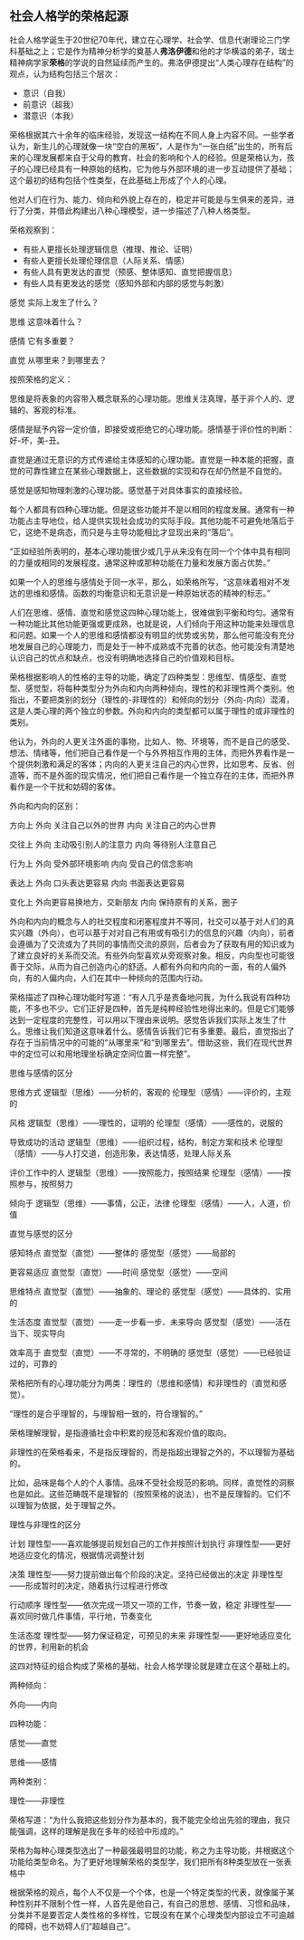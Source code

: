 ## 社会人格学的荣格起源

社会人格学诞生于20世纪70年代，建立在心理学、社会学、信息代谢理论三门学科基础之上；它是作为精神分析学的奠基人**弗洛伊德**和他的才华横溢的弟子，瑞士精神病学家**荣格**的学说的自然延续而产生的。弗洛伊德提出“人类心理存在结构”的观点，认为结构包括三个层次：

- 意识（自我）
- 前意识（超我）
- 潜意识（本我）

荣格根据其六十余年的临床经验，发现这一结构在不同人身上内容不同。一些学者认为，新生儿的心理就像一块“空白的黑板”，人是作为“一张白纸”出生的，所有后来的心理发展都来自于父母的教育、社会的影响和个人的经验。但是荣格认为，孩子的心理已经具有一种原始的结构，它为他与外部环境的进一步互动提供了基础；这个最初的结构包括个性类型，在此基础上形成了个人的心理。

他对人们在行为、能力、倾向和外貌上存在的，稳定并可能是与生俱来的差异，进行了分类，并借此构建出八种心理模型，进一步描述了八种人格类型。

荣格观察到：

- 有些人更擅长处理逻辑信息（推理、推论、证明）
- 有些人更擅长处理伦理信息（人际关系、情感）
- 有些人具有更发达的直觉（预感、整体感知、直觉把握信息）
- 有些人具有更发达的感觉（感知外部和内部的感觉与刺激）

感觉
实际上发生了什么？

思维
这意味着什么？

感情
它有多重要？

直觉
从哪里来？到哪里去？

按照荣格的定义：

思维是将表象的内容带入概念联系的心理功能。思维关注真理，基于非个人的、逻辑的、客观的标准。

感情是赋予内容一定价值，即接受或拒绝它的心理功能。感情基于评价性的判断：好-坏，美-丑。

直觉是通过无意识的方式传递给主体感知的心理功能。直觉是一种本能的把握，直觉的可靠性建立在某些心理数据上，这些数据的实现和存在却仍然是不自觉的。

感觉是感知物理刺激的心理功能。感觉基于对具体事实的直接经验。

每个人都具有四种心理功能。但是这些功能并不是以相同的程度发展。通常有一种功能占主导地位，给人提供实现社会成功的实际手段。其他功能不可避免地落后于它，这绝不是病态，而只是与主导功能相比才显现出来的“落后”。

“正如经验所表明的，基本心理功能很少或几乎从来没有在同一个个体中具有相同的力量或相同的发展程度。通常这种或那种功能在力量和发展方面占优势。”

如果一个人的思维与感情处于同一水平，那么，如荣格所写，“这意味着相对不发达的思维和感情。函数的均衡意识和无意识是一种原始状态的精神的标志。”

人们在思维、感情、直觉和感觉这四种心理功能上，很难做到平衡和均匀。通常有一种功能比其他功能更强或更成熟，也就是说，人们倾向于用这种功能来处理信息和问题。如果一个人的思维和感情都没有明显的优势或劣势，那么他可能没有充分地发展自己的心理能力，而是处于一种不成熟或不完善的状态。他可能没有清楚地认识自己的优点和缺点，也没有明确地选择自己的价值观和目标。

荣格根据影响人的性格的主导的功能，确定了四种类型：思维型、情感型、直觉型、感觉型，将每种类型分为外向和内向两种倾向，理性的和非理性两个类别。他指出，不要把类别的划分（理性的-非理性的）和倾向的划分（外向-内向）混淆，这是人类心理的两个独立的参数。外向和内向的类型都可以属于理性的或非理性的类别。

他认为，外向的人更关注外面的事物，比如人、物、环境等，而不是自己的感受、想法、情绪等，他们把自己看作是一个与外界相互作用的主体，而把外界看作是一个提供刺激和满足的客体；内向的人更关注自己的内心世界，比如思考、反省、创造等，而不是外面的现实情况，他们把自己看作是一个独立存在的主体，而把外界看作是一个干扰和妨碍的客体。

外向和内向的区别：

方向上
外向 关注自己以外的世界
内向 关注自己的内心世界

交往上
外向 主动吸引别人的注意力
内向 等待别人注意自己

行为上
外向 受外部环境影响
内向 受自己的信念影响

表达上
外向 口头表达更容易
内向 书面表达更容易

变化上
外向更容易换地方，交新朋友
内向 保持原有的关系，圈子

外向和内向的概念与人的社交程度和闭塞程度并不等同，社交可以基于对人们的真实兴趣（外向），也可以基于对对自己有用或有吸引力的信息的兴趣（内向），前者会遵循为了交流或为了共同的事情而交流的原则，后者会为了获取有用的知识或为了建立良好的关系而交流。有些外向型喜欢从旁观察对象。相反，内向型也可能很善于交际，从而为自己创造内心的舒适。人都有外向和内向的一面，有的人偏外向，有的人偏内向，人们在其中一种倾向的范围内行动。

荣格描述了四种心理功能时写道：“有人几乎是责备地问我，为什么我说有四种功能，不多也不少。它们正好是四种，首先是纯粹经验性地得出来的。但是它们能够达到一定程度的完整性，可以用以下理由来说明。感觉告诉我们实际上发生了什么。思维让我们知道这意味着什么。感情告诉我们它有多重要。最后，直觉指出了存在于当前情况中的可能的“从哪里来”和“到哪里去”。借助这些，我们在现代世界中的定位可以和用地理坐标确定空间位置一样完整”。

思维与感情的区分

思维方式 
逻辑型（思维）——分析的，客观的 
伦理型（感情）——评价的，主观的

风格 
逻辑型（思维）——理性的，证明的 
伦理型（感情）——感性的，说服的

导致成功的活动 
逻辑型（思维）——组织过程，结构，制定方案和技术 
伦理型（感情）——与人打交道，创造形象，表达情感，处理人际关系

评价工作中的人 
逻辑型（思维）——按照能力，按照结果 
伦理型（感情）——按照参与，按照努力

倾向于 
逻辑型（思维）——事情，公正，法律 
伦理型（感情）——人，人道，价值

直觉与感觉的区分

感知特点 
直觉型（直觉）——整体的 
感觉型（感觉）——局部的

更容易适应 
直觉型（直觉）——时间 
感觉型（感觉）——空间

思维特点 
直觉型（直觉）——抽象的、理论的 
感觉型（感觉）——具体的、实用的

生活态度 
直觉型（直觉）——走一步看一步、未来导向 
感觉型（感觉）——活在当下、现实导向

效率高于 
直觉型（直觉）——不寻常的，不明确的 
感觉型（感觉）——已经验证过的，可靠的

荣格把所有的心理功能分为两类：理性的（思维和感情）和非理性的（直觉和感觉）。

“理性的是合乎理智的，与理智相一致的，符合理智的。”

荣格理解理智，是指遵循社会中积累的规范和客观价值的取向。

非理性的在荣格看来，不是指反理智的，而是指超出理智之外的，不以理智为基础的。

比如，品味是每个人的个人事情。品味不受社会规范的影响。同样，直觉性的洞察也是如此。这些范畴既不是理智的（按照荣格的说法），也不是反理智的。它们不以理智为依据，处于理智之外。

理性与非理性的区分

计划 
理性型——喜欢能够提前规划自己的工作并按照计划执行 
非理性型——更好地适应变化的情况，根据情况调整计划

决策 
理性型——努力提前做出每个阶段的决定。坚持已经做出的决定 
非理性型——形成暂时的决定，随着执行过程进行修改

行动顺序 
理性型——依次完成一项又一项的工作，节奏一致，稳定 
非理性型——喜欢同时做几件事情，平行地，节奏变化

生活态度 
理性型——努力保证稳定，可预见的未来 
非理性型——更好地适应变化的世界，利用新的机会

这四对特征的组合构成了荣格的基础，社会人格学理论就是建立在这个基础上的。

两种倾向：

外向——内向

四种功能：

感觉——直觉

思维——感情

两种类别：

理性——非理性

荣格写道：“为什么我把这些划分作为基本的，我不能完全给出先验的理由，我只能强调，这样的理解是我在多年的经验中形成的。”

荣格为每种心理类型选出了一种最强最明显的功能，称之为主导功能，并根据这个功能给类型命名。为了更好地理解荣格的类型学，我们把所有8种类型放在一张表格中


根据荣格的观点，每个人不仅是一个个体，也是一个特定类型的代表，就像属于某种性别并不限制个性一样，人首先是他自己，有自己的思想、感情、习惯和品味，分类并不是要否定人类性格的多样性，它既没有在某个心理类型内部设立不可逾越的障碍，也不妨碍人们“超越自己”。